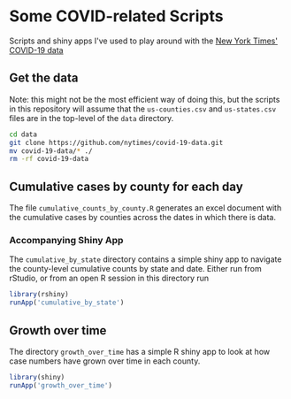 # Some COVID-related Scripts

Scripts and shiny apps I've used to play around with the [New York Times' COVID-19 data](https://github.com/nytimes/covid-19-data)

## Get the data

Note: this might not be the most efficient way of doing this, but the scripts in this repository will assume that the `us-counties.csv` and `us-states.csv` files are in the top-level of the `data` directory.

```bash
cd data
git clone https://github.com/nytimes/covid-19-data.git
mv covid-19-data/* ./
rm -rf covid-19-data
```

## Cumulative cases by county for each day

The file `cumulative_counts_by_county.R` generates an excel document with the cumulative cases by counties across the dates in which there is data.

### Accompanying Shiny App

The `cumulative_by_state` directory contains a simple shiny app to navigate the county-level cumulative counts by state and date. Either run from rStudio, or from an open R session in this directory run

```r
library(rshiny)
runApp('cumulative_by_state')
```

## Growth over time

The directory `growth_over_time` has a simple R shiny app to look at how case numbers have grown over time in each county.

```r
library(shiny)
runApp('growth_over_time')
```
